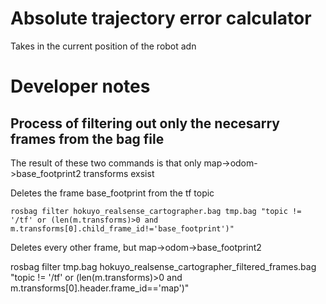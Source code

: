 # Absolute trajectory error calculator

Takes in the current position of the robot adn 

# Developer notes

## Process of filtering out only the necesarry frames from the bag file

The result of these two commands is that only map->odom->base_footprint2 transforms exsist

Deletes the frame base_footprint from the tf topic

    rosbag filter hokuyo_realsense_cartographer.bag tmp.bag "topic != '/tf' or (len(m.transforms)>0 and m.transforms[0].child_frame_id!='base_footprint')"

Deletes every other frame, but map->odom->base_footprint2

rosbag filter tmp.bag hokuyo_realsense_cartographer_filtered_frames.bag "topic != '/tf' or (len(m.transforms)>0 and m.transforms[0].header.frame_id=='map')"